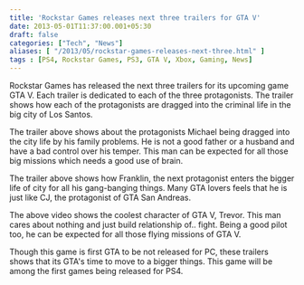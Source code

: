 ```yaml
---
title: 'Rockstar Games releases next three trailers for GTA V'
date: 2013-05-01T11:37:00.001+05:30
draft: false
categories: ["Tech", "News"]
aliases: [ "/2013/05/rockstar-games-releases-next-three.html" ]
tags : [PS4, Rockstar Games, PS3, GTA V, Xbox, Gaming, News]
---
```


Rockstar Games has released the next three trailers for its upcoming game GTA V. Each trailer is dedicated to each of the three protagonists. The trailer shows how each of the protagonists are dragged into the criminal life in the big city of Los Santos.  
  
  

  
The trailer above shows about the protagonists Michael being dragged into the city life by his family problems. He is not a good father or a husband and have a bad control over his temper. This man can be expected for all those big missions which needs a good use of brain.  
  

  
The trailer above shows how Franklin, the next protagonist enters the bigger life of city for all his gang-banging things. Many GTA lovers feels that he is just like CJ, the protagonist of GTA San Andreas.  
  

  
The above video shows the coolest character of GTA V, Trevor. This man cares about nothing and just build relationship of.. fight. Being a good pilot too, he can be expected for all those flying missions of GTA V.  
  
Though this game is first GTA to be not released for PC, these trailers shows that its GTA's time to move to a bigger things. This game will be among the first games being released for PS4.